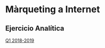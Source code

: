 # Màrqueting a Internet

## Ejercicio Analítica
[Q1 2018-2019](https://github.com/RepoFIBtori/RepoFIBtori/blob/master/Optatives/MI/2018-2019-Q2/examen_resuelto.pdf)
